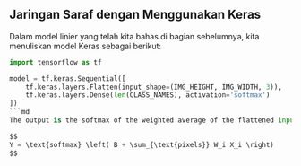 ## Jaringan Saraf dengan Menggunakan Keras

Dalam model linier yang telah kita bahas di bagian sebelumnya, kita menuliskan model Keras sebagai berikut:

```python
import tensorflow as tf

model = tf.keras.Sequential([
    tf.keras.layers.Flatten(input_shape=(IMG_HEIGHT, IMG_WIDTH, 3)),
    tf.keras.layers.Dense(len(CLASS_NAMES), activation='softmax')
])
```md
The output is the softmax of the weighted average of the flattened input pixel values:

$$ 
Y = \text{softmax} \left( B + \sum_{\text{pixels}} W_i X_i \right) 
$$

